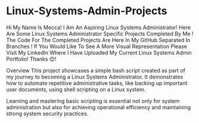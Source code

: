 # Linux-Systems-Admin-Projects
Hi My Name Is Mecca! 
I Am An Aspiring Linux Systems Administrator!
Here Are Some Linux Systems Administrator Specific Projects Completed By Me !
The Code For The Completed Projects Are Here In My GitHub Separated In Branches !
If You Would Like To See A More Visual Representation Please Visit My LinkedIn Where I Have Uploaded My Current Linux Systems Admin Portfolio!
Thanks 😊!

Overview
This project showcases a simple bash script created as part of my journey to becoming a Linux Systems Administrator. It demonstrates how to automate repetitive administrative tasks, like backing up important user documents, using shell scripting on a Linux system.

Learning and mastering basic scripting is essential not only for system administration but also for achieving operational efficiency and maintaining strong system security practices.


